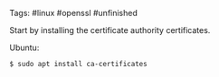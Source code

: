 Tags: #linux #openssl #unfinished 

Start by installing the certificate authority certificates.

Ubuntu:
```shell
$ sudo apt install ca-certificates
```